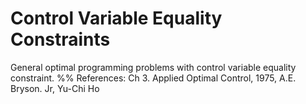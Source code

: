 # Control Variable Equality Constraints
 General optimal programming problems with control variable equality constraint.
 %% References:    Ch 3. Applied Optimal Control, 1975, A.E. Bryson. Jr, Yu-Chi Ho
